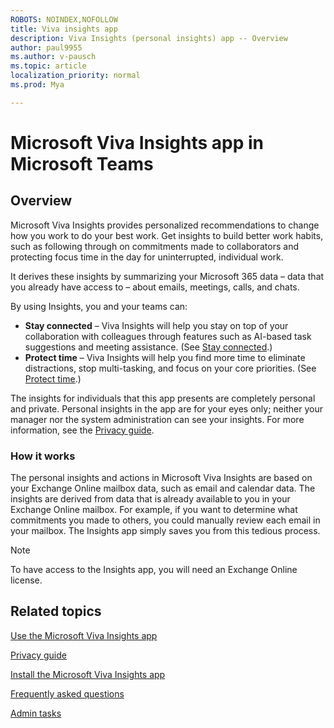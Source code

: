 ```yaml
---
ROBOTS: NOINDEX,NOFOLLOW
title: Viva insights app
description: Viva Insights (personal insights) app -- Overview 
author: paul9955
ms.author: v-pausch
ms.topic: article
localization_priority: normal 
ms.prod: Mya

---
```


# Microsoft Viva Insights app in Microsoft Teams 

## Overview

Microsoft Viva Insights provides personalized recommendations to change how you work to do your best work. Get insights to build better work habits, such as following through on commitments made to collaborators and protecting focus time in the day for uninterrupted, individual work.

It derives these insights by summarizing your Microsoft 365 data &ndash; data that you already have access to &ndash; about emails, meetings, calls, and chats. 

By using Insights, you and your teams can: 

 * **Stay connected** &ndash; Viva Insights will help you stay on top of your collaboration with colleagues through features such as AI-based task suggestions and meeting assistance. (See [Stay connected](teams-app-use-insights.md#stay-connected).)
 * **Protect time** &ndash; Viva Insights will help you find more time to eliminate distractions, stop multi-tasking, and focus on your core priorities. (See [Protect time](teams-app-use-insights.md#protect-time).)

The insights for individuals that this app presents are completely personal and private. Personal insights in the app are for your eyes only; neither your manager nor the system administration can see your insights. For more information, see the [Privacy guide](teams-app-privacy.md). 

### How it works 

The personal insights and actions in Microsoft Viva Insights are based on your Exchange Online mailbox data, such as email and calendar data. The insights are derived from data that is already available to you in your Exchange Online mailbox. For example, if you want to determine what commitments you made to others, you could manually review each email in your mailbox. The Insights app simply saves you from this tedious process. 

<!-- VERIFY THAT THE FOLLOWING NOTE STILL APPLIES -->

> [!Note] 
> To have access to the Insights app, you will need an Exchange Online license. 

## Related topics

[Use the Microsoft Viva Insights app](teams-app-use-insights.md)

[Privacy guide](teams-app-privacy.md)

[Install the Microsoft Viva Insights app](teams-app-install.md)

[Frequently asked questions](teams-app-faq.md)

[Admin tasks](teams-app-admin-tasks.md)